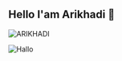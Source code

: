 ## Hello I'am Arikhadi 👋

![ARIKHADI](img/github-header-image)
<!--
**arikhadi/arikhadi** is a ✨ _special_ ✨ repository because its `README.md` (this file) appears on your GitHub profile.

![arikhadi(img/github-header-image)
Here are some ideas to get you started:

- 🔭 I’m currently working on ...
- 🌱 I’m currently learning ...
- 👯 I’m looking to collaborate on ...
- 🤔 I’m looking for help with ...
- 💬 Ask me about ...
- 📫 How to reach me: ...
- 😄 Pronouns: ...
- ⚡ Fun fact: ...
-->

![Hallo](https://media2.giphy.com/media/v1.Y2lkPTc5MGI3NjExYmNlNWFhNnBnZ3d1YWk1ZHRsNHdpeHg4dHF5a3VtMzV0eTVieDU1ZiZlcD12MV9pbnRlcm5hbF9naWZfYnlfaWQmY3Q9Zw/4GoY8Ns0w9mdsmcLDc/giphy.gif)
